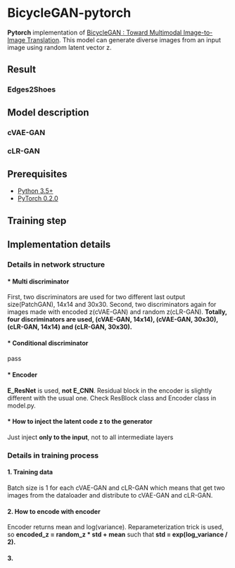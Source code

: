 # BicycleGAN-pytorch
__Pytorch__ implementation of [BicycleGAN : Toward Multimodal Image-to-Image Translation](https://arxiv.org/abs/1711.11586). This model can generate diverse images from an input image using random latent vector z.
## Result
### Edges2Shoes

## Model description
### cVAE-GAN

### cLR-GAN

## Prerequisites
* [Python 3.5+](https://www.continuum.io/downloads)
* [PyTorch 0.2.0](http://pytorch.org/)

## Training step

## Implementation details
### Details in network structure
#### * Multi discriminator
First, two discriminators are used for two different last output size(PatchGAN), 14x14 and 30x30. Second, two discriminators again for images made with encoded z(cVAE-GAN) and random z(cLR-GAN). __Totally, four discriminators are used, (cVAE-GAN, 14x14), (cVAE-GAN, 30x30), (cLR-GAN, 14x14) and (cLR-GAN, 30x30).__

#### * Conditional discriminator
pass

#### * Encoder
__E_ResNet__ is used, __not E_CNN__. Residual block in the encoder is slightly different with the usual one. Check ResBlock class and Encoder class in model.py.

#### * How to inject the latent code z to the generator
Just inject __only to the input__, not to all intermediate layers

### Details in training process
#### 1. Training data
Batch size is 1 for each cVAE-GAN and cLR-GAN which means that get two images from the dataloader and distribute to cVAE-GAN and cLR-GAN.

#### 2. How to encode with encoder
Encoder returns mean and log(variance). Reparameterization trick is used, so __encoded_z = random_z * std + mean__ such that __std = exp(log_variance / 2).__

#### 3. 
